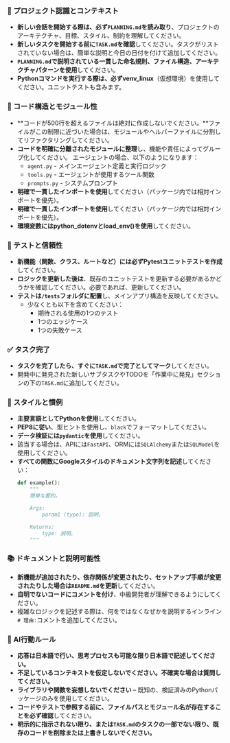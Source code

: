 ### 🔄 プロジェクト認識とコンテキスト
- **新しい会話を開始する際は、必ず`PLANNING.md`を読み取り**、プロジェクトのアーキテクチャ、目標、スタイル、制約を理解してください。
- **新しいタスクを開始する前に`TASK.md`を確認**してください。タスクがリストされていない場合は、簡単な説明と今日の日付を付けて追加してください。
- **`PLANNING.md`で説明されている一貫した命名規則、ファイル構造、アーキテクチャパターンを使用**してください。
- **Pythonコマンドを実行する際は、必ずvenv_linux**（仮想環境）を使用してください。ユニットテストも含みます。

### 🧱 コード構造とモジュール性
- **コードが500行を超えるファイルは絶対に作成しないでください。**ファイルがこの制限に近づいた場合は、モジュールやヘルパーファイルに分割してリファクタリングしてください。
- **コードを明確に分離されたモジュールに整理**し、機能や責任によってグループ化してください。
  エージェントの場合、以下のようになります：
    - `agent.py` - メインエージェント定義と実行ロジック
    - `tools.py` - エージェントが使用するツール関数
    - `prompts.py` - システムプロンプト
- **明確で一貫したインポートを使用**してください（パッケージ内では相対インポートを優先）。
- **明確で一貫したインポートを使用**してください（パッケージ内では相対インポートを優先）。
- **環境変数にはpython_dotenvとload_env()を使用**してください。

### 🧪 テストと信頼性
- **新機能（関数、クラス、ルートなど）には必ずPytestユニットテストを作成**してください。
- **ロジックを更新した後は**、既存のユニットテストを更新する必要があるかどうかを確認してください。必要であれば、更新してください。
- **テストは`/tests`フォルダに配置**し、メインアプリ構造を反映してください。
  - 少なくとも以下を含めてください：
    - 期待される使用の1つのテスト
    - 1つのエッジケース
    - 1つの失敗ケース

### ✅ タスク完了
- **タスクを完了したら、すぐに`TASK.md`で完了としてマーク**してください。
- 開発中に発見された新しいサブタスクやTODOを「作業中に発見」セクションの下の`TASK.md`に追加してください。

### 📎 スタイルと慣例
- **主要言語としてPythonを使用**してください。
- **PEP8に従い**、型ヒントを使用し、`black`でフォーマットしてください。
- **データ検証には`pydantic`を使用**してください。
- 該当する場合は、APIには`FastAPI`、ORMには`SQLAlchemy`または`SQLModel`を使用してください。
- **すべての関数にGoogleスタイルのドキュメント文字列を記述**してください：
  ```python
  def example():
      """
      簡単な要約。

      Args:
          param1 (type): 説明。

      Returns:
          type: 説明。
      """
  ```

### 📚 ドキュメントと説明可能性
- **新機能が追加されたり、依存関係が変更されたり、セットアップ手順が変更されたりした場合は`README.md`を更新**してください。
- **自明でないコードにコメントを付け**、中級開発者が理解できるようにしてください。
- 複雑なロジックを記述する際は、何をではなくなぜかを説明するインライン`# 理由:`コメントを追加してください。

### 🧠 AI行動ルール
- **応答は日本語で行い、思考プロセスも可能な限り日本語で記述してください。**
- **不足しているコンテキストを仮定しないでください。不確実な場合は質問してください。**
- **ライブラリや関数を妄想しないでください** – 既知の、検証済みのPythonパッケージのみを使用してください。
- **コードやテストで参照する前に、ファイルパスとモジュール名が存在することを必ず確認**してください。
- **明示的に指示されない限り、または`TASK.md`のタスクの一部でない限り、既存のコードを削除または上書きしないでください。**